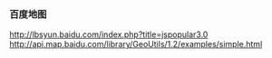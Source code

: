 ### 百度地图
http://lbsyun.baidu.com/index.php?title=jspopular3.0
http://api.map.baidu.com/library/GeoUtils/1.2/examples/simple.html